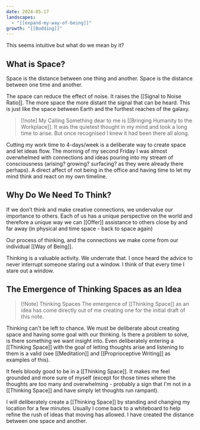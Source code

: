 ```yaml
---
date: 2024-05-17
landscapes:
  - "[[expand-my-way-of-being]]"
growth: "[[Budding]]"
---
```

This seems intuitive but what do we mean by it?
## What is Space?

Space is the distance between one thing and another.
Space is the distance between one time and another.

The space can reduce the effect of noise. It raises the [[Signal to Noise Ratio]]. The more space the more distant the signal that can be heard. This is just like the space between Earth and the furthest reaches of the galaxy. 

> [!note] My Calling
> Something dear to me is [[Bringing Humanity to the Workplace]]. It was the quietest thought in my mind and took a long time to arise. But once recognised I knew it had been there all along.

Cutting my work time to 4-days/week is a deliberate way to create space and let ideas flow. The morning of my second Friday I was almost overwhelmed with connections and ideas pouring into my stream of consciousness (arising? growing? surfacing? as they were already there perhaps). A direct affect of not being in the office and having time to let my mind think and react on my own timeline.

## Why Do We Need To Think?

If we don't think and make creative connections, we undervalue our importance to others. Each of us has a unique perspective on the world and therefore a unique way we can [[Offer]] assistance to others close by and far away (in physical and time space - back to space again)

Our process of thinking, and the connections we make come from our individual [[Way of Being]].

Thinking is a valuable activity. We underrate that. I once heard the advice to never interrupt someone staring out a window. I think of that every time I stare out a window.

## The Emergence of Thinking Spaces as an Idea

> [!Note] Thinking Spaces
> The emergence of [[Thinking Space]] as an idea has come directly out of me creating one for the initial draft of this note.

Thinking can't be left to chance. We must be deliberate about creating space and having some goal with our thinking. Is there a problem to solve, is there something we want insight into. Even deliberately entering a [[Thinking Space]] with the goal of letting thoughts arise and listening to them is a valid (see [[Meditation]] and [[Proprioceptive Writing]] as examples of this).

It feels bloody good to be in a [[Thinking Space]]. It makes me feel grounded and more sure of myself (except for those times where the thoughts are too many and overwhelming - probably a sign that I'm not in a [[Thinking Space]] and have simply let thoughts run rampant).

I will deliberately create a [[Thinking Space]] by standing and changing my location for a few minutes. Usually I come back to a whiteboard to help refine the rush of ideas that moving has allowed. I have created the distance between one space and another.
